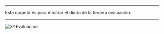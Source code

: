 ****************************************************

Esta carpeta es para mostrar el diario de la tercera evaluación.

****************************************************

<image src="https://adaits.es/files/2020/05/3%C2%BA-evaluacion.png" alt="3ª Evaluación">
